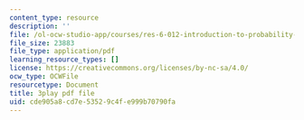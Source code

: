```yaml
---
content_type: resource
description: ''
file: /ol-ocw-studio-app/courses/res-6-012-introduction-to-probability-spring-2018/cde905a8cd7e53529c4fe999b70790fa_Ne2lmAZI4-I.pdf
file_size: 23883
file_type: application/pdf
learning_resource_types: []
license: https://creativecommons.org/licenses/by-nc-sa/4.0/
ocw_type: OCWFile
resourcetype: Document
title: 3play pdf file
uid: cde905a8-cd7e-5352-9c4f-e999b70790fa
---
```

